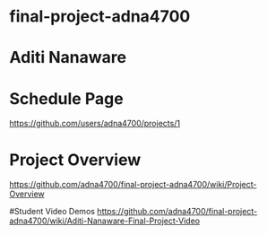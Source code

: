 # final-project-adna4700


# Aditi Nanaware

# Schedule Page 
https://github.com/users/adna4700/projects/1

# Project Overview
https://github.com/adna4700/final-project-adna4700/wiki/Project-Overview

#Student Video Demos
https://github.com/adna4700/final-project-adna4700/wiki/Aditi-Nanaware-Final-Project-Video
